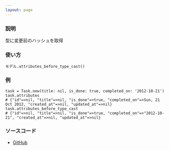 ```yaml
---
layout: page
---
```


### 説明

型に変更前のハッシュを取得

### 使い方

    モデル.attributes_before_type_cast()

### 例

    task = Task.new(title: nil, is_done: true, completed_on: '2012-10-21')
    task.attributes
    # {"id"=>nil, "title"=>nil, "is_done"=>true, "completed_on"=>Sun, 21 Oct 2012, "created_at"=>nil, "updated_at"=>nil}
    task.attributes_before_type_cast
    # {"id"=>nil, "title"=>nil, "is_done"=>true, "completed_on"=>"2012-10-21", "created_at"=>nil, "updated_at"=>nil}

### ソースコード

-   [GitHub](https://github.com/rails/rails/blob/984c3ef2775781d47efa9f541ce570daa2434a80/activerecord/lib/active_record/attribute_methods/before_type_cast.rb#L65)
